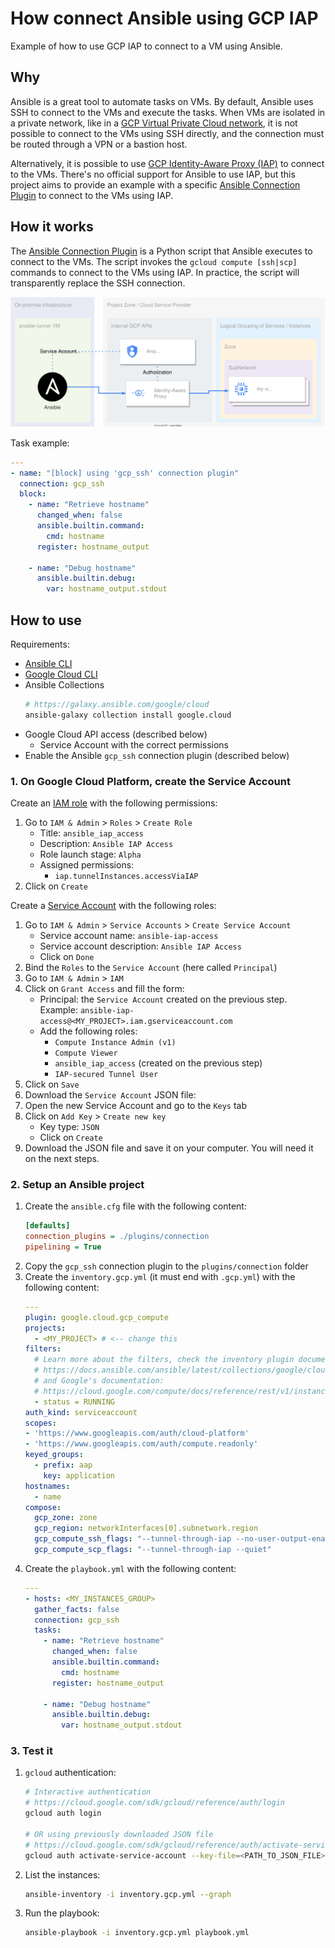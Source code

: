 # How connect Ansible using GCP IAP

Example of how to use GCP IAP to connect to a VM using Ansible.

## Why

Ansible is a great tool to automate tasks on VMs. By default, Ansible uses SSH to connect to the VMs and execute the tasks. When VMs are isolated in a private network, like in a [GCP Virtual Private Cloud network](https://cloud.google.com/vpc/docs/vpc), it is not possible to connect to the VMs using SSH directly, and the connection must be routed through a VPN or a bastion host.

Alternatively, it is possible to use [GCP Identity-Aware Proxy (IAP)](https://cloud.google.com/iap/docs/using-tcp-forwarding) to connect to the VMs. There's no official support for Ansible to use IAP, but this project aims to provide an example with a specific [Ansible Connection Plugin](https://docs.ansible.com/ansible/latest/plugins/connection.html) to connect to the VMs using IAP.

## How it works

The [Ansible Connection Plugin](https://docs.ansible.com/ansible/latest/plugins/connection.html) is a Python script that Ansible executes to connect to the VMs. The script invokes the `gcloud compute [ssh|scp]` commands to connect to the VMs using IAP. In practice, the script will transparently replace the SSH connection.

![Connection to the VM via GCP IAP](./docs/diagram.drawio.svg)


Task example:

```yaml
---
- name: "[block] using 'gcp_ssh' connection plugin"
  connection: gcp_ssh
  block:
    - name: "Retrieve hostname"
      changed_when: false
      ansible.builtin.command:
        cmd: hostname
      register: hostname_output

    - name: "Debug hostname"
      ansible.builtin.debug:
        var: hostname_output.stdout
```

## How to use

Requirements:
- [Ansible CLI](https://docs.ansible.com/ansible/latest/installation_guide/intro_installation.html)
- [Google Cloud CLI](https://cloud.google.com/sdk/docs/install)
- Ansible Collections
  ```bash
  # https://galaxy.ansible.com/google/cloud
  ansible-galaxy collection install google.cloud
  ```
- Google Cloud API access (described below)
  - Service Account with the correct permissions
- Enable the Ansible `gcp_ssh` connection plugin (described below)

### 1. On Google Cloud Platform, create the Service Account

Create an [IAM role](https://cloud.google.com/iam/docs/creating-custom-roles) with the following permissions:

1. Go to `IAM & Admin` > `Roles` > `Create Role`
    - Title: `ansible_iap_access`
    - Description: `Ansible IAP Access`
    - Role launch stage: `Alpha`
    - Assigned permissions:
      - `iap.tunnelInstances.accessViaIAP`
2. Click on `Create`

Create a [Service Account](https://cloud.google.com/iam/docs/service-accounts-create) with the following roles:

1. Go to `IAM & Admin` > `Service Accounts` > `Create Service Account`
    - Service account name: `ansible-iap-access`
    - Service account description: `Ansible IAP Access`
    - Click on `Done`
2. Bind the `Roles` to the `Service Account` (here called `Principal`)
  1. Go to `IAM & Admin` > `IAM`
  2. Click on `Grant Access` and fill the form:
      - Principal: the `Service Account` created on the previous step. Example: `ansible-iap-access@<MY_PROJECT>.iam.gserviceaccount.com`
      - Add the following roles:
        - `Compute Instance Admin (v1)`
        - `Compute Viewer`
        - `ansible_iap_access` (created on the previous step)
        - `IAP-secured Tunnel User`
  3. Click on `Save`
3. Download the `Service Account` JSON file:
  1. Open the new Service Account and go to the `Keys` tab
  2. Click on `Add Key` > `Create new key`
      - Key type: `JSON`
      - Click on `Create`
  3. Download the JSON file and save it on your computer. You will need it on the next steps.

### 2. Setup an Ansible project
1. Create the `ansible.cfg` file with the following content:
    ```ini
    [defaults]
    connection_plugins = ./plugins/connection
    pipelining = True
    ```
2. Copy the `gcp_ssh` connection plugin to the `plugins/connection` folder
3. Create the `inventory.gcp.yml` (it must end with `.gcp.yml`) with the following content:
    ```yaml
    ---
    plugin: google.cloud.gcp_compute
    projects:
      - <MY_PROJECT> # <-- change this
    filters:
      # Learn more about the filters, check the inventory plugin documentation:
      # https://docs.ansible.com/ansible/latest/collections/google/cloud/gcp_compute_inventory.html#parameter-filters
      # and Google's documentation:
      # https://cloud.google.com/compute/docs/reference/rest/v1/instances/aggregatedList
      - status = RUNNING
    auth_kind: serviceaccount
    scopes:
    - 'https://www.googleapis.com/auth/cloud-platform'
    - 'https://www.googleapis.com/auth/compute.readonly'
    keyed_groups:
      - prefix: aap
        key: application
    hostnames:
      - name
    compose:
      gcp_zone: zone
      gcp_region: networkInterfaces[0].subnetwork.region
      gcp_compute_ssh_flags: "--tunnel-through-iap --no-user-output-enabled --quiet"
      gcp_compute_scp_flags: "--tunnel-through-iap --quiet"
    ```
4. Create the `playbook.yml` with the following content:
    ```yaml
    ---
    - hosts: <MY_INSTANCES_GROUP>
      gather_facts: false
      connection: gcp_ssh
      tasks:
        - name: "Retrieve hostname"
          changed_when: false
          ansible.builtin.command:
            cmd: hostname
          register: hostname_output

        - name: "Debug hostname"
          ansible.builtin.debug:
            var: hostname_output.stdout

### 3. Test it

1. `gcloud` authentication:
    ```bash
    # Interactive authentication
    # https://cloud.google.com/sdk/gcloud/reference/auth/login
    gcloud auth login

    # OR using previously downloaded JSON file
    # https://cloud.google.com/sdk/gcloud/reference/auth/activate-service-account
    gcloud auth activate-service-account --key-file=<PATH_TO_JSON_FILE>
    ```
2. List the instances:
    ```bash
    ansible-inventory -i inventory.gcp.yml --graph
    ```
3. Run the playbook:
    ```bash
    ansible-playbook -i inventory.gcp.yml playbook.yml
    ```
